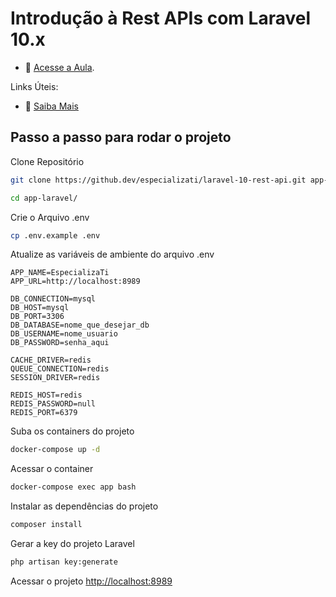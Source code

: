 
# Introdução à Rest APIs com Laravel 10.x

- :movie_camera: [Acesse a Aula](https://www.youtube.com/watch?v=AO3gug_3DRs).


Links Úteis:

- :tada: [Saiba Mais](https://linktr.ee/especializati)

## Passo a passo para rodar o projeto
Clone Repositório
```sh
git clone https://github.dev/especializati/laravel-10-rest-api.git app-laravel
```
```sh
cd app-laravel/
```


Crie o Arquivo .env
```sh
cp .env.example .env
```


Atualize as variáveis de ambiente do arquivo .env
```dosini
APP_NAME=EspecializaTi
APP_URL=http://localhost:8989

DB_CONNECTION=mysql
DB_HOST=mysql
DB_PORT=3306
DB_DATABASE=nome_que_desejar_db
DB_USERNAME=nome_usuario
DB_PASSWORD=senha_aqui

CACHE_DRIVER=redis
QUEUE_CONNECTION=redis
SESSION_DRIVER=redis

REDIS_HOST=redis
REDIS_PASSWORD=null
REDIS_PORT=6379
```


Suba os containers do projeto
```sh
docker-compose up -d
```


Acessar o container
```sh
docker-compose exec app bash
```


Instalar as dependências do projeto
```sh
composer install
```


Gerar a key do projeto Laravel
```sh
php artisan key:generate
```


Acessar o projeto
[http://localhost:8989](http://localhost:8989)
